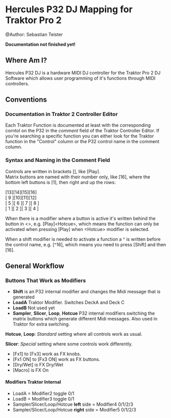 # Hercules P32 DJ Mapping for Traktor Pro 2
@Author: Sebastian Teister

**Documentation not finished yet!**

## Where Am I?
Hercules P32 DJ is a hardware MIDI DJ controller for the Traktor Pro 2 DJ Software which allows user programming of it's functions through MIDI controllers.

## Conventions

### Documentation in Traktor 2 Controller Editor
Each Traktor Function is documented at least with the corresponding corntol on the P32 in the *comment* field of the Traktor Controller Editor. If you're searching a specific function you can either look for the Traktor function in the "Control" column or the P32 control name in the comment column.

### Syntax and Naming in the Comment Field
Controls are written in brackets [], like [Play].  
Matrix buttons are named with their number only, like [16], where the bottom left buttons is [1], then right and up the rows:  

  [13][14][15][16]  
  [ 9 ][10][11][12]  
  [ 5 ][ 6 ][ 7 ][ 8 ]  
  [ 1 ][ 2 ][ 3 ][ 4 ]  
  
When there is a modifier where a button is active it's written behind the button in \<>, e.g. [Play]\<Hotcue>, which means the function can only be activated when pressing [Play] when \<Hotcue> modifier is selected.

When a shift modifier is needed to activate a function a ^ is written before the control name, e.g. [^16], which means you need to press [Shift] and then [16].

## General Workflow
### Buttons That Work as Modifiers
- **Shift** is an P32 internal modifier and changes the Midi message that is generated
- **LoadA** Traktor Modifier. Switches DeckA and Deck C
- **LoadB** Not used yet
- **Sampler**, **Slicer**, **Loop**, **Hotcue** P32 internal modifiers switching the matrix buttons which generate different Midi messages. Also used in Traktor for extra switching.

**Hotcue**, **Loop**: *Standard* setting where all controls work as usual.  

**Slicer**: *Special* setting where some controls work differently.
- [Fx1] to [Fx3] work as FX knobs.  
- [Fx1 ON] to [Fx3 ON] work as FX buttons.  
- [Dry/Wet] is FX Dry/Wet  
- [Macro] is FX On

#### Modifiers Traktor Internal
- LoadA = Modifier2 toggle 0/1
- LoadB = Modifier3 toggle 0/1
- Sampler/Slicer/Loop/Hotcue **left** side = Modifier4 0/1/2/3
- Sampler/Slicer/Loop/Hotcue **right** side = Modifier5 0/1/2/3
